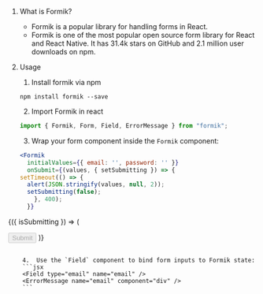 1. What is Formik?
	- Formik is a popular library for handling forms in React. 
	- Formik is one of the most popular open source form library for React and React Native. It has 31.4k stars on GitHub and 2.1 million user downloads on npm.

2. Usage
	1. Install formik via npm 
	```
	npm install formik --save
	``` 

	2.  Import Formik in react
	```jsx
	import { Formik, Form, Field, ErrorMessage } from "formik";
	```

	3.  Wrap your form component inside the `Formik` component:
	```jsx
	<Formik
	  initialValues={{ email: '', password: '' }}
	  onSubmit={(values, { setSubmitting }) => {
    setTimeout(() => {
      alert(JSON.stringify(values, null, 2));
      setSubmitting(false);
	    }, 400);
	  }}
>			
  {({ isSubmitting }) => (
    <Form>
      <Field type="email" name="email" />
      <ErrorMessage name="email" component="div" />
      <Field type="password" name="password" />
      <ErrorMessage name="password" component="div" />
      <button type="submit" disabled={isSubmitting}>
        Submit
      </button>
    </Form>
  )}
</Formik>
```

	4.  Use the `Field` component to bind form inputs to Formik state:
	```jsx
	<Field type="email" name="email" />
	<ErrorMessage name="email" component="div" />
	```